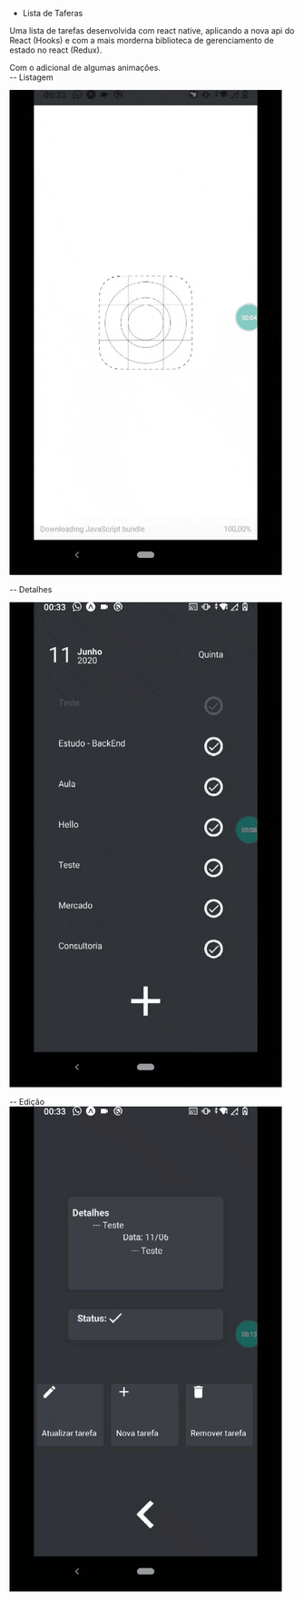 - Lista de Taferas 

Uma lista de tarefas desenvolvida com react native, aplicando a nova api do React (Hooks) e com a mais morderna biblioteca de gerenciamento de estado no react (Redux).

Com o adicional de algumas animações.
<br/> -- Listagem <br/>

![Alt text](read-me/list.gif?raw=true "Title")

-- Detalhes

 ![Alt text](read-me/detalhes.gif?raw=true "Title")

-- Edição <br/>
 ![Alt text](read-me/edicao.gif?raw=true "Title")
